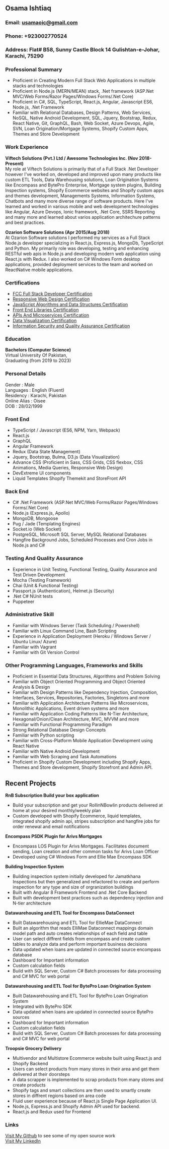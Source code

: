 ## **Osama Ishtiaq**    
### Email: usamaoic@gmail.com    
### Phone: +923002770524     
### Address: Flat# B58, Sunny Castle Block 14 Gulishtan-e-Johar, Karachi, 75290
     

### Professional Summary    
* Proficient in Creating Modern Full Stack Web Applications in multiple stacks and technologies    
* Proficient in Node.js (MERN/MEAN) stack, .Net framework (ASP.Net MVC/Web Forms/Razor Pages/Windows Forms/.Net Core)     
* Proficient in C#, SQL, TypeScript, React.js, Angular, Javascript ES6, Node.js, .Net Framework    
* Familiar with Relational Databases, Design Patterns, Web Services, NoSQL, Native Android Development, SQL, Jquery, Bootstrap, Redux, React Native, Git, GraphQL, Bash, Web Socket, Azure Devops, Agile, SVN, Loan Origination/Mortgage Systems, Shopify Custom Apps, Themes and Store Development     
      

### Work Experience    
**Viftech Solutions (Pvt.) Ltd / Awesome Technologies Inc. (Nov 2018-Present)**   
My role at Viftech Solutions is primarily that of a Full Stack .Net Developer however I've worked on, developed and improved upon many products like custom ETL Tools, Data Warehousing solutions, Loan Origination Systems like Encompass and BytePro Enterprise, Mortgage system plugins, Building Inspection systems, Shopify Ecommerce websites and Shopify custom apps and themes development, Managements Systems, Information Systems, Chatbots and many more diverse range of software products. Here I've learned and worked in various mobile and web development technologies like Angular, Azure Devops, Ionic framework, .Net Core, SSRS Reporting and many more and learned about varios application architechure patterns and best practices.      

**Ozarion Software Solutions (Apr 2015/Aug 2018)**   
At Ozarion Software solutions I performed my services as a Full Stack Node.js developer specializing in React.js, Express.js, MongoDb, TypeScript and Python. My primarily role was developing, testing and enhancing RESTful web apis in Node.js and developing modern web application using React.js with Redux. I also worked on C# Windows Form desktop applications, provided deployment services to the team and worked on ReactNative mobile applications.      


### Certifications       
* [FCC Full Stack Developer Certification](https://www.freecodecamp.org/certification/oisee/full-stack)       
* [Responsive Web Design Certification](https://www.freecodecamp.org/certification/oisee/responsive-web-design)      
* [JavaScript Algorithms and Data Structures Certification](https://www.freecodecamp.org/certification/oisee/javascript-algorithms-and-data-structures)        
* [Front End Libraries Certification](https://www.freecodecamp.org/certification/oisee/front-end-libraries)       
* [APIs And Microservices Certification](https://www.freecodecamp.org/certification/oisee/apis-and-microservices)      
* [Data Visualization Certification](https://www.freecodecamp.org/certification/oisee/data-visualization)      
* [Information Security and Quality Assurance Certification](https://www.freecodecamp.org/certification/oisee/information-security-and-quality-assurance)       
         

### Education    
**Bachelors (Computer Science)**        
Virtual University Of Pakistan,     
Graduating (from 2019 to 2023)        


### Personal Details    
 Gender          : Male                
 Languages       : English (Fluent)      
 Residency       : Karachi, Pakistan        
 Online Alias    : Oisee        
 DOB             : 28/02/1999      


### Front End    
* TypeScript / Javascript (ES6, NPM, Yarn, Webpack)          
* React.js     
* GraphQL      
* Angular Framework     
* Redux (Data State Management)         
* Jquery, Bootstrap, Bulma, D3.js (Data Visualization)          
* Advance CSS (Proficient in Sass, CSS Grids, CSS flexbox, CSS Animations, Media Queries, Responsive Web Design)         
* DevExtreme UI components    
* Liquid Templates Shopify Themekit and StoreFront API    

### Back End    
* C# .Net Framework (ASP.Net MVC/Web Forms/Razor Pages/Windows Forms/.Net Core)    
* Node.js (Express.js, Apollo)     
* MongoDB, Mongoose      
* Pug / Jade (Templating Engines)      
* Socket.io (Web Socket)       
* PostgreSQL, Microsoft SQL Server, MySQL Relational Databases     
* Hangfire Background Jobs, Scheduled Processes and Cron Jobs in Node.js and C#     

        
### Testing And Quality Assurance    
* Experience in Unit Testing, Functional Testing, Quality Assurance and Test Driven Development       
* Mocha (Testing Framework)      
* Chai (Unit & Functional Testing)        
* Passport.js (Authentication), Helmet.js (Security)       
* .Net C# NUnit tests    
* Puppeteer    

### Administrative Skill    
* Familiar with Windows Server (Task Scheduling / Powershell)           
* Familiar with Linux Command Line, Bash Scripting     
* Experience in Application Deployment (Heroku / Windows Server / Ubuntu Linux/ Azure)               
* Familiar with Vagrant        
* Familiar with Git Version Control      

### Other Programming Languages, Frameworks and Skills        
* Proficient in Essential Data Structures, Algorithms and Problem Solving     
* Familiar with Object Oriented Programming and Object Oriented Analysis & Design    
* Familiar with Design Patterns like Dependency Injection, Composition, Interfaces, Services, Repositories, Factories, Singletons and more    
* Familiar with Application Architecture Patterns like Microservices, Monolithic Applications, Event driven systems and more    
* Familiar with Application Coding Patterns like N-Tier Architecture, Hexagonal/Onion/Clean Architecture, MVC, MVVM and more    
* Familiar with Functional Programming Paradigm    
* Strong Relational Database Design Concepts       
* Familiar with Python scripting    
* Familiar with Cross-Platform Mobile Application Development using React Native     
* Familiar with Native Android Development    
* Familiar with Web Scraping and Task Automations     
* Proficient in Shopify Custom Development including Shopify Apps, Themes and Store development, Shopify Storefront and Admin API.     

## Recent Projects    
**RnB Subscription Build your box application**     
* Build your subscription and get your RollinNBowlin products delivered at home at your desired monthly/weekly plan    
* Custom developed with Shopify Ecommerce, liquid templates, integrated shopify admin api, stripes subscription and hangfire jobs for order renewal and email notifications    


**Encompass PSDK Plugin for Arivs Mortgages**     
* Encompass LOS Plugin for Arivs Mortgages. Facilitates document sending, Loan creation and other common tasks for Arivs Loan Officer     
* Developed using C# Windows Form and Ellie Mae Encompass SDK         


**Building Inspection System**     
* Building inspection system initially developed for Jamatkhana Inspections but then generalized and refactored to create and perform inspection for any type and size of orgranization buildings    
* Built with Angular 8 Framework Frontend and .Net Core Backend    
* Built with development best practices such as dependency injection and N-tier architecture    


**Datawarehousing and ETL Tool for Encompass DataConnect**       
* Built Datawarehousing and ETL Tool for EllieMae DataConnect     
* Built an algorithm that reads ElliMae Dataconnect mappings domain model path and auto creates relationships of each field and table     
* User can select diffrent fields from encompass and create custom tables to analyze data and perform important business decisions     
* Data updated when loans are updated in connected source encompass database     
* Dashboard for Important information    
* Custom calculation fields    
* Build with SQL Server, Custom C# Batch processes for data processing and C# MVC for web portal    


**Datawarehousing and ETL Tool for BytePro Loan Origination System**      
* Built Datawarehousing and ETL Tool for BytePro Loan Origination System      
* Integrated with BytePro SDK     
* Data updated when loans are updated in connected source BytePro sources     
* Dashboard for Important information    
* Custom calculation fields    
* Build with SQL Server, Custom C# Batch processes for data processing and C# MVC for web portal      

**Troopsie Grocery Delivery**    
* Multivendor and Multistore Ecommerce website built using React.js and Shopify Backend     
* Users can select products from many stores in their area and get them delivered at their doorsteps    
* A data scrapper is implemented to scrap products from many stores and create products    
* Shopify tags and smart collections are then used to smartly create stores in diffrent regions based on area code     
* Fluid user experience because of React.js Single Page Application UI.     
* Node.js, Express.js and Shopify Admin API used for backend.     
* React.js and Redux used for Frontend    


### Links        
 [Visit My Github](https://github.com/osamaishtiaq) to see some of my open source work    
 [Visit My LinkedIn](https://www.linkedin.com/in/osama-ishtiaq-58990a178/)    
